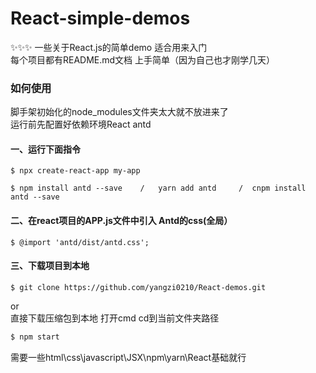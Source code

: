# React-simple-demos
✨✨✨
一些关于React.js的简单demo 适合用来入门<br>
每个项目都有README.md文档 上手简单（因为自己也才刚学几天）
### 如何使用
脚手架初始化的node_modules文件夹太大就不放进来了<br>
运行前先配置好依赖环境React antd<br>

#### 一、运行下面指令
```
$ npx create-react-app my-app
```
```
$ npm install antd --save    /   yarn add antd     /  cnpm install antd --save
```
#### 二、在react项目的APP.js文件中引入 Antd的css(全局）
```
$ @import 'antd/dist/antd.css';
```
#### 三、下载项目到本地
```
$ git clone https://github.com/yangzi0210/React-demos.git
```
or <br>
直接下载压缩包到本地
打开cmd cd到当前文件夹路径

```bash
$ npm start
```
需要一些html\css\javascript\JSX\npm\yarn\React基础就行
